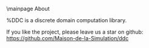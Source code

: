\mainpage About

%DDC is a discrete domain computation library.

If you like the project, please leave us a star on github: https://github.com/Maison-de-la-Simulation/ddc
